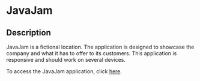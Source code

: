 # JavaJam

## Description

JavaJam is a fictional location. The application is designed to showcase the company and what it has to offer to its customers. This application is responsive and should work on several devices.

To access the JavaJam application, click [here](https://am26001.github.io/JavaJam/).
